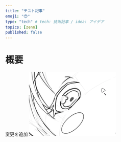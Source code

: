 ```yaml
---
title: "テスト記事"
emoji: "😍"
type: "tech" # tech: 技術記事 / idea: アイデア
topics: [zenn]
published: false
---
```

# 概要
変更を追加
![](/images/test-articles/2022-12-03-17-28-24.png)